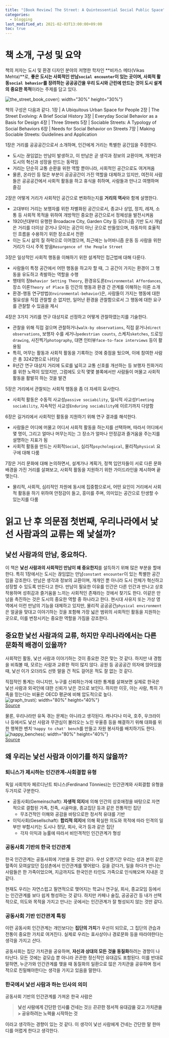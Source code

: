```yaml
---
title: "[Book Review] The Street: A Quintessential Social Public Space"
categories: 
  - blogging
last_modified_at: 2021-02-03T13:00:00+09:00
toc: true
---
```


# 책 소개, 구성 및 요약
책의 저자는 도시 및 환경 디자인 분야의 저명한 학자인 **비카스 메타(Vikas Mehta)**로, **좋은 도시는 사회적인 만남`social encounter`이 있는 곳이며, 사회적 활동`social behavior`를 장려하는 공공공간을 우리 도시와 근린에 만드는 것이 도시 설계의 중요한 목적**이라는 주제를 담고 있다.

![the_street_book_cover](https://user-images.githubusercontent.com/72984476/106842260-0a3a3f00-66e7-11eb-8149-a6af2cdc9a74.jpg){: width="30%" height="30%"}

책의 구성은 다음과 같다.
1장 | A Ubiquitous Urban Space for People 
2장 | The Street Evolving: A Brief Social History
3장 | Everyday Social Behavior as a Basis for Design 
4장 | Three Streets
5장 | Sociable Streets: A Typology of Social Behaviors
6장 | Needs for Social Behavior on Streets
7장 | Making Sociable Streets: Guidelines and Application

1장은 거리를 공공공간으로서 소개하며, 인간에게 거리는 특별한 공간임을 주장한다.
- 도시는 끊임없는 만남이 발생하고, 이 만남은 곧 생각과 정보의 교환이며, 개개인과 도시의 혁신과 성장을 만드는 동력임
- 거리는 단순히 교통 순환을 위한 역할 뿐아니라, 사회적인 공간으로도 여겨져옴
- 물론, 온라인 등 많은 부분이 공공공간이 가진 역할을 대체하고 있지만, 여전히 사람들은 공공공간에서 사회적 활동을 하고 휴식을 취하며, 사람들과 만나고 여행하며 즐김

2장은 어떻게 거리가 사회적인 공간으로 변화하는지를 **거리의 역사**와 함께 설명한다.
- 고대부터 거리는 보행자를 위한 차별화된 공간으로서, 종교나 상업, 정치, 레져, 소통 등 사회적 목적을 위하여 개방적인 중요한 공간으로서 정체성을 발전시켜옴
- 1920년대부터 유행한 Broadacre City, Garden City 등 모더니즘 기반 도시 개념은 거리를 더이상 걷거나 모이는 공간이 아닌 곳으로 만들었으며, 자동차의 효율적인 흐름을 수용하기 위한 장소로서 전환
- 이는 도시 삶의 질 하락으로 이어졌으며, 최근에는 뉴어바니즘 운동 등 사람을 위한 거리가 다시 주목 받음`Resurgence of the People Street`

3장은 일상적인 사회적 행동을 이해하기 위한 설계적인 접근법에 대해 다룬다.
- 사람들이 특정 공간에서 어떤 행동을 하고자 할 때, 그 공간이 가지는 환경이 그 행동을 유도하고 촉발하는 역할을 수행
- 행태의 장`Behavior Setting Theory`, 환경유도론`Environmental Affordances`, 장소 이론`Theory of Place` 등 인간의 행동과 환경 간 관계를 이해하는 이론 소개
- 환경-행동 연구방법(`Environmental-behavior`)은, 사람들이 가지는 행동에 대한 필요성을 직접 관찰할 순 없지만, 일어난 환경을 관찰함으로서 그 행동에 대한 요구를 관찰할 수 있음을 제시

4장은 3가지 거리를 연구 대상지로 선정하고 어떻게 관찰하였는지를 기술한다.
- 관찰을 위해 직접 걸으며 관찰하거나`walk-by observations`, 직접 묻거나`direct observations`, 보행자 수를 세거나`pedestrian counts`, 스케치`sketches`, 드로잉`drawing`, 사진찍기`photography`, 대면 인터뷰`face-to-face interviews` 등이 활용됨
- 특히, 머무는 활동과 사회적 활동을 기록하는 것에 중점을 뒀으며, 이에 참여한 사람은 총 3242명으로 나타남
- 8년간 연구 대상지 거리에 도로를 넓히고 교통 신호를 개선하는 등 보행자 친화거리를 위한 노력이 있었지만, 그럼에도 오직 몇몇 블록에서만 사람들이 머물고 사회적 활동을 활발히 하는 것을 발견

5장은 거리에서 관찰되는 사회적 행동을 좀 더 자세히 묘사한다.
- 사회적 활동은 수동적 사교성`passive sociability`, 일시적 사교성`Fleeting sociability`, 지속적인 사교성`Enduring sociability`에 이르기까지 다양함

6장은 길거리에서 사회적인 활동을 지원하기 위해 연구 결과를 해석한다.
- 사람들은 어디에 머물고 어디서 사회적 활동을 하는지를 선택하며, 따라서 어디에서 몇 명이, 그리고 얼마나 머무는지는 그 장소가 얼마나 안정감과 즐거움을 주는지를 설명하는 지표가 됨
- 사회적 활동을 만드는 사회적`Social`, 심리적`psychological`, 물리적`physical` 요구에 대해 다룸

7장은 거리 문화에 대해 논의하면서, 설계가나 계획가, 정책 입안자들이 서로 다른 문화 배경을 가진 거리를 살펴보고, 사회적 활동을 지원하기 위한 가이드라인을 제시하며 끝맺는다.
- 물리적, 사회적, 심리적인 차원에 동시에 집중함으로서, 어떤 요인이 거리에서 사회적 활동을 하기 위하여 안정감이 들고, 흥미를 주며, 의미있는 공간으로 탄생할 수 있는지를 다룸

# 읽고 난 후 의문점 첫번째, 우리나라에서 낯선 사람과의 교류는 왜 낯설까?

## 낯선 사람과의 만남, 중요하다.
이 책은 **낯선 사람과의 사회적인 만남이 왜 중요한지**를 설득하기 위해 많은 부분을 할애한다. 특히 1장에서는 도시는 끊임없는 만남`constant encounter`이 있는 특별한 공간임을 강조한다. 만남은 생각과 정보의 교환이며, 개개인 뿐 아니라 도시 전체가 혁신하고 성장할 수 있도록 만든다고 한다. 만남이 필요한 이유를 인간은 다른 인간과 만나고 상호작용하며 성취감과 즐거움을 느끼는 사회적인 존재라는 것에서 찾기도 한다. 이같은 만남을 촉진하는 것은 도시의 중요한 역할 중 하나라고 한다. 현시대 사유지 또는 가상 영역에서 이런 만남의 기능을 대체하고 있지만, 물리적 공공공간`physical environment`은 얼굴을 맞대고 이야기하는 것을 포함해 가장 넓은 범위의 사회적인 활동을 지원하는 곳으로, 이를 번창시키는 중요한 역할을 가짐을 강조한다. 

## 중요한 낯선 사람과의 교류, 하지만 우리나라에서는 다른 문화적 배경이 있을까?
사회적인 활동, 낯선 사람과 이야기하는 것이 중요한 것은 맞는 것 같다. 하지만 내 경험을 비춰볼 때, 모르는 사람과 교류한 적이 많지 않다. 공원 등 공공공간 의자에 앉아있을 때, 낯선 이가 오더라도 선뜻 말을 건 적도 걸어온 적도 잘 없는 것 같다.

직접적인 통계는 아니지만, 누구를 신뢰하는가에 대한 통계를 살펴보면 실제로 한국은 낯선 사람과 외국인에 대한 신뢰가 낮은 것으로 보인다. 하지만 이웃, 아는 사람, 특히 가족을 믿는다는 비율은 OECD 평균에 비해 압도적으로 높다.  
![graph_trust](https://user-images.githubusercontent.com/72984476/107303524-899e8880-6ac2-11eb-8d80-69be2468a92e.jpg){: width="80%" height="40%"}  
[Source](https://www.bbc.com/news/uk-wales-50000204)

물론, 우리나라만 유독 겪는 문제는 아니라고 생각된다. 캐나다나 미국, 호주, 우크라이나 등에서도 낯선 사람과 무관심이 불러오는 노인 우울증 등을 해결하기 위해 대화를 위한 행복한 벤치`'happy to chat' bench`를 만들고 자원 봉사자를 배치하기도 한다.  
![happy_benches](https://ichef.bbci.co.uk/news/976/cpsprodpb/11242/production/_109201207_bencheslondon.jpg){: width="80%" height="40%"}  
[Source](https://www.bbc.com/news/uk-wales-50000204)

## 왜 우리는 낯선 사람과 이야기를 하지 않을까?
### 퇴니스가 제시하는 인간관계-사회결합 유형
독일 사회학자 페르디난트 퇴니스(Ferdinand Tönnies)는 인간관계와 사회결합 유형을 두가지로 구분한다.
 - 공동사회(Gemeinschaft): **자생적 의지**에 의해 인간의 상호애정을 바탕으로 자연적으로 결합된 가족, 친족, 시골마을, 종교집단 등과 같은 전통적인 집단
    - 무조건적인 이해와 공감을 바탕으로한 정서적 유대를 기반
 - 이익사회(Gesellschaft): **합리적 의지**에 의해 확실한 의도와 목적에 따라 인격의 일부만 부합시키는 도시나 정당, 회사, 국가 등과 같은 집단
     - 각자 이익과 능률에 따라서 비인격적인 인간관계가 형성

### 공동사회 기반의 한국 인간관계
한국 인간관계는 공동사회에 기반을 둔 것만 같다. 우선 오랜기간 우리는 성과 본이 같은 혈족이 모여살았던 집성촌에서 인간관계를 맺어왔다. 길을 걷다가, 일을 하다가 만나는 사람들은 한 가족이었으며, 지금까지도 한국인은 타인도 가족으로 인식해오며 지내온 것 같다.

현재도 우리는 자연스럽고 필연적으로 맺어지는 학교나 연구실, 회사, 종교모임 등에서는 인간관계를 보다 쉽게 형성하는 것 같다. 하지만 카페나 술집, 공공공간 등 내가 선택적으로, 의도와 목적을 가지고 만나는 곳에서는 인간관계가 잘 형성되지 않는 것만 같다.

### 공동사회 기반 인간관계 특징
이런 공동사회 인간관계는 개인보다는 **집단의 가치**가 우선이 되므로, 그 집단의 관습과 전통이 중요한 가치로 여겨진다. 실제로 우리는 효사상이나 경로문화 등을 따라야한다는 생각을 가지고 산다.

공동사회는 집단 가치관을 공유하며, **자신과 상대의 모든 것을 동질화**하려는 경향이 나타난다. 모든 것에는 겉모습 뿐 아니라 끈끈한 정신적인 유대감도 포함된다. 이를 반대로 말하면, 누군가와 인간관계를 맺을 때 동질화의 일환으로 많은 가치관을 공유하며 정서적으로 친밀해야한다는 생각을 가지고 있음을 말한다.

### 한국에서 낯선 사람과 하는 인사의 의미
공동사회 기반의 인간관계를 가져온 한국 사람은
> **낯선 사람에게 간단한 인사를 건네는 것**을 **끈끈한 정서적 유대감을 갖고 가치관을 > 공유하려는 노력을 시작하는 것**

이라고 생각하는 경향이 있는 것 같다. 이 생각이 낯선 사람에게 건네는 간단한 말 한마디를 어렵게 한다고 생각한다. 